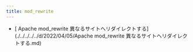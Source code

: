 ```yaml
---
title: mod_rewrite
---
```



- [ Apache mod_rewrite 異なるサイトへリダイレクトする](./../../../../d/2022/04/05/Apache  mod_rewrite 異なるサイトへリダイレクトする.md)




